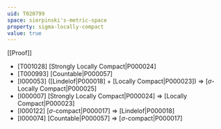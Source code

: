 ```yaml
---
uid: T020799
space: sierpinski's-metric-space
property: sigma-locally-compact
value: true
---
```

[[Proof]]

* [T001028] [Strongly Locally Compact|P000024]
* [T000993] [Countable|P000057]
* [I000053] ([Lindelof|P000018] + [Locally Compact|P000023]) => [$\sigma$-Locally Compact|P000025]
* [I000007] [Strongly Locally Compact|P000024] => [Locally Compact|P000023]
* [I000122] [$\sigma$-compact|P000017] => [Lindelof|P000018]
* [I000074] [Countable|P000057] => [$\sigma$-compact|P000017]

